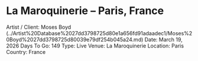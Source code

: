 # La Maroquinerie – Paris, France

Artist / Client: Moses Boyd (../Artist%20Database%2027dd3798725d80e1a656fd91adaadec1/Moses%20Boyd%2027dd3798725d80039e79df254b045a24.md)
Date: March 19, 2026
Days To Go: 149
Type: Live
Venue: La Maroquinerie
Location: Paris
Country: France